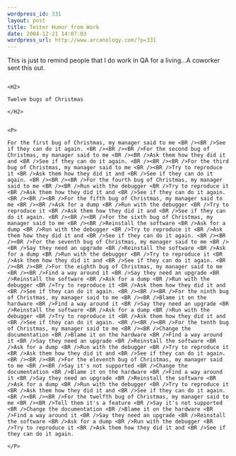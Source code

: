 ```yaml
--- 
wordpress_id: 331
layout: post
title: Tester Humor from Work
date: 2004-12-21 14:07:03
wordpress_url: http://www.arcanology.com/?p=331
---
```

<p>
                                                                                                                                                                                                                                                                                                                                                                                                                                                                                                                                                                                                                                                                                                    This is just to remind people that I do work in QA for a living...A coworker sent this out.
                                                                                                                                                                                                                                                                                                                                                                                                                                                                                                                                                                                                                                                                                                  </p>
                                                                                                                                                                                                                                                                                                                                                                                                                                                                                                                                                                                                                                                                                                  
                                                                                                                                                                                                                                                                                                                                                                                                                                                                                                                                                                                                                                                                                                  <H2>
                                                                                                                                                                                                                                                                                                                                                                                                                                                                                                                                                                                                                                                                                                    Twelve bugs of Christmas
                                                                                                                                                                                                                                                                                                                                                                                                                                                                                                                                                                                                                                                                                                  </H2>
                                                                                                                                                                                                                                                                                                                                                                                                                                                                                                                                                                                                                                                                                                  
                                                                                                                                                                                                                                                                                                                                                                                                                                                                                                                                                                                                                                                                                                  <P>
                                                                                                                                                                                                                                                                                                                                                                                                                                                                                                                                                                                                                                                                                                    For the first bug of Christmas, my manager said to me <BR /><BR />See if they can do it again. <BR /><BR /><BR />For the second bug of Christmas, my manager said to me <BR /><BR />Ask them how they did it and <BR />See if they can do it again. <BR /><BR /><BR />For the third bug of Christmas, my manager said to me <BR /><BR />Try to reproduce it <BR />Ask them how they did it and <BR />See if they can do it again. <BR /><BR /><BR />For the fourth bug of Christmas, my manager said to me <BR /><BR />Run with the debugger <BR />Try to reproduce it <BR />Ask them how they did it and <BR />See if they can do it again. <BR /><BR /><BR />For the fifth bug of Christmas, my manager said to me <BR /><BR />Ask for a dump <BR />Run with the debugger <BR />Try to reproduce it <BR />Ask them how they did it and <BR />See if they can do it again. <BR /><BR /><BR />For the sixth bug of Christmas, my manager said to me <BR /><BR />Reinstall the software <BR />Ask for a dump <BR />Run with the debugger <BR />Try to reproduce it <BR />Ask them how they did it and <BR />See if they can do it again. <BR /><BR /><BR />For the seventh bug of Christmas, my manager said to me <BR /><BR />Say they need an upgrade <BR />Reinstall the software <BR />Ask for a dump <BR />Run with the debugger <BR />Try to reproduce it <BR />Ask them how they did it and <BR />See if they can do it again. <BR /><BR /><BR />For the eighth bug of Christmas, my manager said to me <BR /><BR />Find a way around it <BR />Say they need an upgrade <BR />Reinstall the software <BR />Ask for a dump <BR />Run with the debugger <BR />Try to reproduce it <BR />Ask them how they did it and <BR />See if they can do it again. <BR /><BR /><BR />For the ninth bug of Christmas, my manager said to me <BR /><BR />Blame it on the hardware <BR />Find a way around it <BR />Say they need an upgrade <BR />Reinstall the software <BR />Ask for a dump <BR />Run with the debugger <BR />Try to reproduce it <BR />Ask them how they did it and <BR />See if they can do it again. <BR /><BR /><BR />For the tenth bug of Christmas, my manager said to me <BR /><BR />Change the documentation <BR />Blame it on the hardware <BR />Find a way around it <BR />Say they need an upgrade <BR />Reinstall the software <BR />Ask for a dump <BR />Run with the debugger <BR />Try to reproduce it <BR />Ask them how they did it and <BR />See if they can do it again. <BR /><BR /><BR />For the eleventh bug of Christmas, my manager said to me <BR /><BR />Say it's not supported <BR />Change the documentation <BR />Blame it on the hardware <BR />Find a way around it <BR />Say they need an upgrade <BR />Reinstall the software <BR />Ask for a dump <BR />Run with the debugger <BR />Try to reproduce it <BR />Ask them how they did it and <BR />See if they can do it again. <BR /><BR /><BR />For the twelfth bug of Christmas, my manager said to me <BR /><BR />Tell them it's a feature <BR />Say it's not supported <BR />Change the documentation <BR />Blame it on the hardware <BR />Find a way around it <BR />Say they need an upgrade <BR />Reinstall the software <BR />Ask for a dump <BR />Run with the debugger <BR />Try to reproduce it <BR />Ask them how they did it and <BR />See if they can do it again.
                                                                                                                                                                                                                                                                                                                                                                                                                                                                                                                                                                                                                                                                                                  </P>